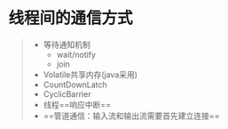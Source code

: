 # 线程间的通信方式

> - 等待通知机制
>   - wait/notify
>   - join
> - Volatile共享内存(java采用)
> - CountDownLatch
> -  CyclicBarrier
> - 线程==响应中断==
> - ==管道通信：输入流和输出流需要首先建立连接==

